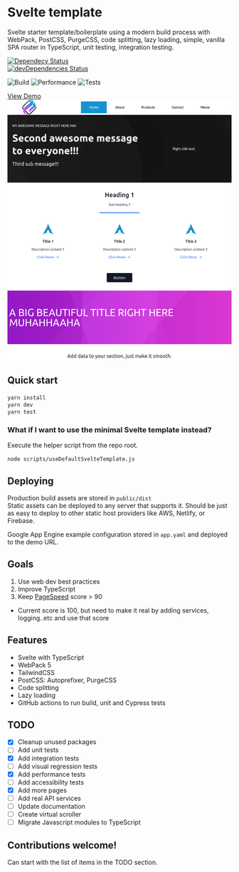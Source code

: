 # Svelte template

Svelte starter template/boilerplate using a modern build process with WebPack, PostCSS, PurgeCSS, code splitting, lazy loading, simple, vanilla SPA router in TypeScript, unit testing, integration testing.

[![Dependecy Status](https://david-dm.org/NazimAli2017/svelte-template.svg)](https://david-dm.org/NazimAli2017/svelte-template)  
[![devDependencies Status](https://david-dm.org/NazimAli2017/svelte-template/dev-status.svg)](https://david-dm.org/NazimAli2017/svelte-template?type=dev)

![Build](https://github.com/NazimAli2017/svelte-template/workflows/Build/badge.svg)
![Performance](https://github.com/NazimAli2017/svelte-template/workflows/Performance/badge.svg)
![Tests](https://github.com/NazimAli2017/svelte-template/workflows/Tests/badge.svg)

[View Demo](https://source-285017.uc.r.appspot.com/)
![Screenshot](screenshot.png)

## Quick start

```
yarn install
yarn dev
yarn test
```

### What if I want to use the minimal Svelte template instead?

Execute the helper script from the repo root.

```
node scripts/useDefaultSvelteTemplate.js
```

## Deploying

Production build assets are stored in `public/dist`  
Static assets can be deployed to any server that supports it. Should be just as easy to deploy to other static host providers like AWS, Netlify, or Firebase.

Google App Engine example configuration stored in `app.yaml` and deployed to the demo URL.

## Goals

1. Use web dev best practices
2. Improve TypeScript
3. Keep [PageSpeed](https://developers.google.com/speed/pagespeed/insights/?url=https%3A%2F%2Fsource-285017.uc.r.appspot.com%2F) score > 90

-   Current score is 100, but need to make it real by adding services, logging..etc and use that score

## Features

-   Svelte with TypeScript
-   WebPack 5
-   TailwindCSS
-   PostCSS: Autoprefixer, PurgeCSS
-   Code splitting
-   Lazy loading
-   GitHub actions to run build, unit and Cypress tests

## TODO

-   [x] Cleanup unused packages
-   [ ] Add unit tests
-   [x] Add integration tests
-   [ ] Add visual regression tests
-   [x] Add performance tests
-   [ ] Add accessibility tests
-   [x] Add more pages
-   [ ] Add real API services
-   [ ] Update documentation
-   [ ] Create virtual scroller
-   [ ] Migrate Javascript modules to TypeScript

## Contributions welcome!

Can start with the list of items in the TODO section.
